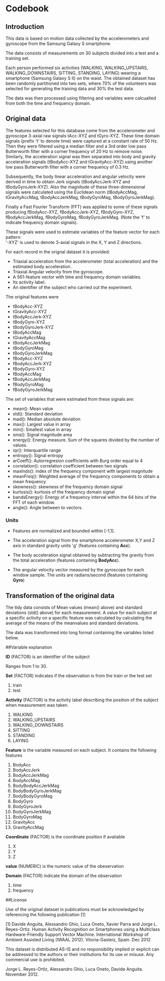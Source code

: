 # Codebook

## Introduction
This data is based on motion data
collected by the accelerometers and gyroscope 
from the Samsung Galaxy S smartphone.

The data consists of measurements on 30 subjects
divided into a test and a training set.

Each person performed six activities (WALKING, WALKING_UPSTAIRS, WALKING_DOWNSTAIRS, SITTING, STANDING, LAYING) wearing a smartphone (Samsung Galaxy S II) on the waist.
The obtained dataset has been randomly partitioned into two sets, where 70% of the volunteers was selected for generating the training data and 30% the test data.

The data was then processed using filtering and 
variables were calcualted from both the time and frequency domain.

## Original data
The features selected for this database come from the accelerometer and gyroscope 3-axial raw signals tAcc-XYZ and tGyro-XYZ. These time domain signals (prefix 't' to denote time) were captured at a constant rate of 50 Hz. Then they were filtered using a median filter and a 3rd order low pass Butterworth filter with a corner frequency of 20 Hz to remove noise. Similarly, the acceleration signal was then separated into body and gravity acceleration signals (tBodyAcc-XYZ and tGravityAcc-XYZ) using another low pass Butterworth filter with a corner frequency of 0.3 Hz. 

Subsequently, the body linear acceleration and angular velocity were derived in time to obtain Jerk signals (tBodyAccJerk-XYZ and tBodyGyroJerk-XYZ). Also the magnitude of these three-dimensional signals were calculated using the Euclidean norm (tBodyAccMag, tGravityAccMag, tBodyAccJerkMag, tBodyGyroMag, tBodyGyroJerkMag). 

Finally a Fast Fourier Transform (FFT) was applied to some of these signals producing fBodyAcc-XYZ, fBodyAccJerk-XYZ, fBodyGyro-XYZ, fBodyAccJerkMag, fBodyGyroMag, fBodyGyroJerkMag. (Note the 'f' to indicate frequency domain signals). 

These signals were used to estimate variables of the feature vector for each pattern:  
'-XYZ' is used to denote 3-axial signals in the X, Y and Z directions.

For each record in the orignal dataset it is provided: 
- Triaxial acceleration from the accelerometer (total acceleration) and the estimated body acceleration. 
- Triaxial Angular velocity from the gyroscope. 
- A 561-feature vector with time and frequency domain variables. 
- Its activity label. 
- An identifier of the subject who carried out the experiment.

The original features were

* tBodyAcc-XYZ
* tGravityAcc-XYZ
* tBodyAccJerk-XYZ
* tBodyGyro-XYZ
* tBodyGyroJerk-XYZ
* tBodyAccMag
* tGravityAccMag
* tBodyAccJerkMag
* tBodyGyroMag
* tBodyGyroJerkMag
* fBodyAcc-XYZ
* fBodyAccJerk-XYZ
* fBodyGyro-XYZ
* fBodyAccMag
* fBodyAccJerkMag
* fBodyGyroMag
* fBodyGyroJerkMag

The set of variables that were estimated from these signals are: 

* mean(): Mean value
* std(): Standard deviation
* mad(): Median absolute deviation 
* max(): Largest value in array
* min(): Smallest value in array
* sma(): Signal magnitude area
* energy(): Energy measure. Sum of the squares divided by the number of values. 
* iqr(): Interquartile range 
* entropy(): Signal entropy
* arCoeff(): Autorregresion coefficients with Burg order equal to 4
* correlation(): correlation coefficient between two signals
* maxInds(): index of the frequency component with largest magnitude
* meanFreq(): Weighted average of the frequency components to obtain a mean frequency
* skewness(): skewness of the frequency domain signal 
* kurtosis(): kurtosis of the frequency domain signal 
* bandsEnergy(): Energy of a frequency interval within the 64 bins of the FFT of each window.
* angle(): Angle between to vectors.

### Units

* Features are normalized and bounded within [-1,1].

* The acceleration signal from the smartphone accelerometer X,Y and Z axis in standard gravity units 'g' (features containing **Acc**).

* The body acceleration signal obtained by subtracting the gravity from the total acceleration
(features containing **BodyAcc**).

* The angular velocity vector measured by the gyroscope for each window sample. The units are radians/second (features containing **Gyro**)


## Transformation of the original data

The tidy data consists of Mean values (mean() above) and standard deviations 
(std() above) for each measurement.
A value for each subject at a specific activity on a specific feature
was calculated by calculating the average of the means of the 
meanvalues and standard deviations.

The data was transformed into long format containing the
variables listed below.

##Variable explanation

**ID** (FACTOR) is an identifier of the subject

Ranges from 1 to 30.

**Set** (FACTOR) indicates if the observation is from the train or the test set

1. train
2. test

**Activity** (FACTOR) is the activity label describing the position of the subject when
measurement was taken.

1. WALKING
2. WALKING_UPSTAIRS
3. WALKING_DOWNSTAIRS
4. SITTING
5. STANDING
6. LAYING

**Feature** is the variable measured on each subject. 
It contains the following features

1. BodyAcc
2. BodyAccJerk
3. BodyAccJerkMag
4. BodyAccMag
5. BodyBodyAccJerkMag
6. BodyBodyGyroJerkMag
7. BodyBodyGyroMag
8. BodyGyro
9. BodyGyroJerk
10. BodyGyroJerkMag
11. BodyGyroMag
12. GravityAcc
13. GravityAccMag

**Coordinate** (FACTOR) is the coordinate position if avaliable

1. X
2. Y
3. Z

**value** (NUMERIC) is the numeric value of the obeservation

**Domain** (FACTOR) indicate the domain of the observation

1. time
2. frequency

##License

Use of the original dataset in publications must be acknowledged by referencing the following publication [1] 

[1] Davide Anguita, Alessandro Ghio, Luca Oneto, Xavier Parra and Jorge L. Reyes-Ortiz. Human Activity Recognition on Smartphones using a Multiclass Hardware-Friendly Support Vector Machine. International Workshop of Ambient Assisted Living (IWAAL 2012). Vitoria-Gasteiz, Spain. Dec 2012

This dataset is distributed AS-IS and no responsibility implied or explicit can be addressed to the authors or their institutions for its use or misuse. Any commercial use is prohibited.

Jorge L. Reyes-Ortiz, Alessandro Ghio, Luca Oneto, Davide Anguita. November 2012.
